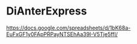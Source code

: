 # DiAnterExpress

https://docs.google.com/spreadsheets/d/1bK68a-EuFxGF1y0FApPRPayNTSEhAa39I-V5Tje5ffI/
